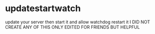 # updatestartwatch
update your server then start it and allow watchdog restart it
I DID NOT CREATE ANY OF THIS ONLY EDITED FOR FRIENDS BUT HELPFUL
